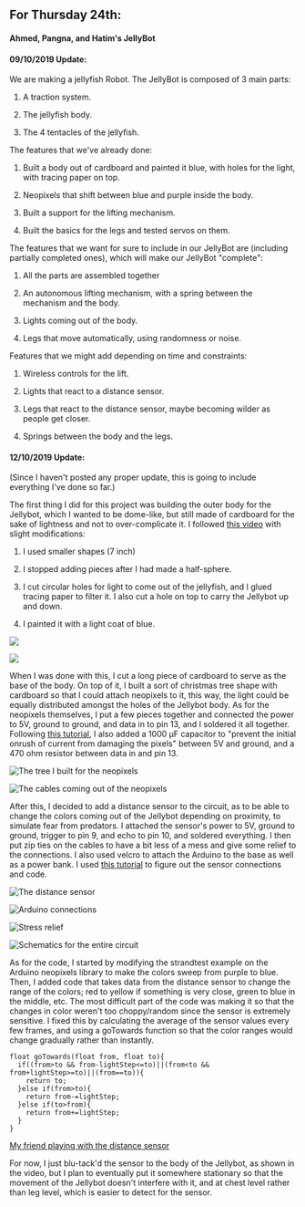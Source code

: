 ## For Thursday 24th:


#### Ahmed, Pangna, and Hatim's JellyBot

#### 09/10/2019 Update:

We are making a jellyfish Robot. The JellyBot is composed of 3 main parts:

  1. A traction system.

  2. The jellyfish body.

  3. The 4 tentacles of the jellyfish.


The features that we've already done:

  1. Built a body out of cardboard and painted it blue, with holes for the light, with tracing paper on top.

  2. Neopixels that shift between blue and purple inside the body.

  3. Built a support for the lifting mechanism.

  4. Built the basics for the legs and tested servos on them. 


The features that we want for sure to include in our JellyBot are (including partially completed ones), which will make our JellyBot "complete":

  1. All the parts are assembled together

  2. An autonomous lifting mechanism, with a spring between the mechanism and the body.

  3. Lights coming out of the body.

  4. Legs that move automatically, using randomness or noise.


Features that we might add depending on time and constraints:

  1. Wireless controls for the lift.

  2. Lights that react to a distance sensor.

  3. Legs that react to the distance sensor, maybe becoming wilder as people get closer.

  4. Springs between the body and the legs.
  
 #### 12/10/2019 Update:
 
 (Since I haven't posted any proper update, this is going to include everything I've done so far.)
 
 The first thing I did for this project was building the outer body for the Jellybot, which I wanted to be dome-like, but still made of cardboard for the sake of lightness and not to over-complicate it. I followed [this video](https://youtu.be/W-626HKjzQI) with slight modifications:
 
  1. I used smaller shapes (7 inch)
  
  2. I stopped adding pieces after I had made a half-sphere.
  
  3. I cut circular holes for light to come out of the jellyfish, and I glued tracing paper to filter it. I also cut a hole on top to carry the Jellybot up and down.
  
  4. I painted it with a light coat of blue.
  
  
  ![](IMG_20191012_170208.jpg)
  
  
  ![](IMG_20191012_170158.jpg)
  
  
  When I was done with this, I cut a long piece of cardboard to serve as the base of the body. On top of it, I built a sort of christmas tree shape with cardboard so that I could attach neopixels to it, this way, the light could be equally distributed amongst the holes of the Jellybot body. As for the neopixels themselves, I put a few pieces together and connected the power to 5V, ground to ground, and data in to pin 13, and I soldered it all together. Following [this tutorial](https://learn.adafruit.com/adafruit-neopixel-uberguide/basic-connections), I also added a 1000 µF capacitor to "prevent the initial onrush of current from damaging the pixels" between 5V and ground, and a 470 ohm resistor between data in and pin 13. 
  
  
  ![The tree I built for the neopixels](IMG_20191012_165759.jpg)
  
  
  ![The cables coming out of the neopixels](IMG_20191012_165825.jpg)
  
  
  After this, I decided to add a distance sensor to the circuit, as to be able to change the colors coming out of the Jellybot depending on proximity, to simulate fear from predators. I attached the sensor's power to 5V, ground to ground, trigger to pin 9, and echo to pin 10, and soldered everything. I then put zip ties on the cables to have a bit less of a mess and give some relief to the connections. I also used velcro to attach the Arduino to the base as well as a power bank. I used [this tutorial](https://howtomechatronics.com/tutorials/arduino/ultrasonic-sensor-hc-sr04/) to figure out the sensor connections and code.
  
  
  ![The distance sensor](IMG_20191012_165807.jpg)
  
  
  ![Arduino connections](IMG_20191012_165817.jpg)
  
  
  ![Stress relief](IMG_20191012_165845.jpg)
  
  
  ![Schematics for the entire circuit](IMG_20191012_173315.jpg)
  
  
  As for the code, I started by modifying the strandtest example on the Arduino neopixels library to make the colors sweep from purple to blue. Then, I added code that takes data from the distance sensor to change the range of the colors; red to yellow if something is very close, green to blue in the middle, etc. The most difficult part of the code was making it so that the changes in color weren't too choppy/random since the sensor is extremely sensitive. I fixed this by calculating the average of the sensor values every few frames, and using a goTowards function so that the color ranges would change gradually rather than instantly.


``` 
float goTowards(float from, float to){
  if((from>to && from-lightStep<=to)||(from<to && from+lightStep>=to)||(from==to)){
    return to;
  }else if(from>to){
    return from-=lightStep;
  }else if(to>from){
    return from+=lightStep;  
  }
}
```


[My friend playing with the distance sensor](Video_20191012174602465_by_videoshow.mp4)


For now, I just blu-tack'd the sensor to the body of the Jellybot, as shown in the video, but I plan to eventually put it somewhere stationary so that the movement of the Jellybot doesn't interfere with it, and at chest level rather than leg level, which is easier to detect for the sensor.
